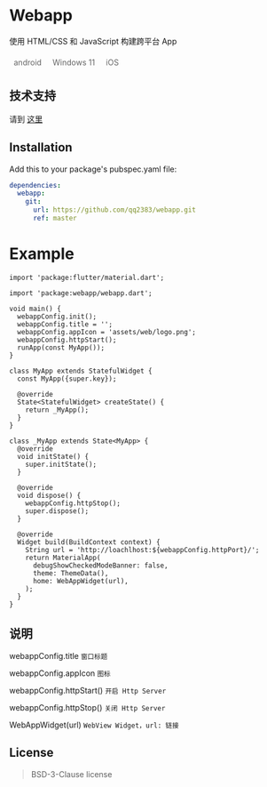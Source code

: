 <style>
    @import url("https://cdn.jsdelivr.net/npm/bootstrap-icons@1.11.3/font/bootstrap-icons.min.css");
   .platform { color: #666;  display: inline-block; margin: 6px 8px;}
</style>

# Webapp

使用 HTML/CSS 和 JavaScript 构建跨平台 App

<span class="platform"><i class='bi bi-android'></i> android</span>
<span class="platform"><i class='bi bi-windows'></i> Windows 11</span>
<span class="platform"><i class='bi bi-apple'></i> iOS</span>

## 技术支持

请到 [这里](https://webapp.tianqilabs.com)

## Installation

Add this to your package's pubspec.yaml file:

```yaml
dependencies:
  webapp:
    git:
      url: https://github.com/qq2383/webapp.git
      ref: master
``` 

# Example

```
import 'package:flutter/material.dart';

import 'package:webapp/webapp.dart';

void main() {
  webappConfig.init();
  webappConfig.title = '';
  webappConfig.appIcon = 'assets/web/logo.png';
  webappConfig.httpStart();
  runApp(const MyApp());
}

class MyApp extends StatefulWidget {
  const MyApp({super.key});

  @override
  State<StatefulWidget> createState() {
    return _MyApp();
  }
}

class _MyApp extends State<MyApp> {
  @override
  void initState() {
    super.initState();
  }

  @override
  void dispose() {
    webappConfig.httpStop();
    super.dispose();
  }

  @override
  Widget build(BuildContext context) {
    String url = 'http://loachlhost:${webappConfig.httpPort}/';
    return MaterialApp(
      debugShowCheckedModeBanner: false,
      theme: ThemeData(),
      home: WebAppWidget(url),
    );
  }
}
```

## 说明

webappConfig.title ``窗口标题``

webappConfig.appIcon ``图标``

webappConfig.httpStart() ``开启 Http Server``

webappConfig.httpStop() ``关闭 Http Server``

WebAppWidget(url)   ``WebView Widget，url: 链接``

## License

> BSD-3-Clause license
